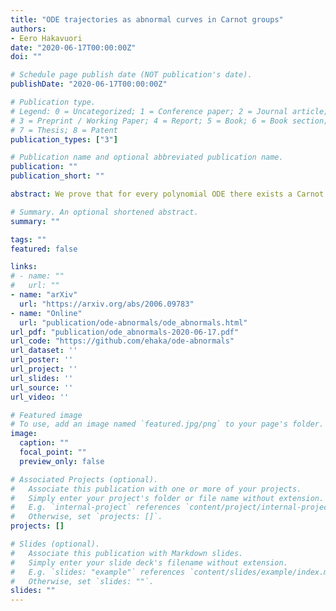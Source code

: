 ```yaml
---
title: "ODE trajectories as abnormal curves in Carnot groups"
authors:
- Eero Hakavuori
date: "2020-06-17T00:00:00Z"
doi: ""

# Schedule page publish date (NOT publication's date).
publishDate: "2020-06-17T00:00:00Z"

# Publication type.
# Legend: 0 = Uncategorized; 1 = Conference paper; 2 = Journal article;
# 3 = Preprint / Working Paper; 4 = Report; 5 = Book; 6 = Book section;
# 7 = Thesis; 8 = Patent
publication_types: ["3"]

# Publication name and optional abbreviated publication name.
publication: ""
publication_short: ""

abstract: We prove that for every polynomial ODE there exists a Carnot group where the trajectories of the ODE lift to abnormal curves. The proof defines an explicit construction to determine a covector for the resulting abnormal curves. Using this method we give new examples of abnormal curves in Carnot groups of high step. As a byproduct of the argument, we also prove that concatenations of abnormal curves have abnormal lifts.

# Summary. An optional shortened abstract.
summary: ""

tags: ""
featured: false

links:
# - name: ""
#   url: ""
- name: "arXiv"
  url: "https://arxiv.org/abs/2006.09783"
- name: "Online"
  url: "publication/ode-abnormals/ode_abnormals.html"
url_pdf: "publication/ode_abnormals-2020-06-17.pdf"
url_code: "https://github.com/ehaka/ode-abnormals"
url_dataset: ''
url_poster: ''
url_project: ''
url_slides: ''
url_source: ''
url_video: ''

# Featured image
# To use, add an image named `featured.jpg/png` to your page's folder. 
image:
  caption: ""
  focal_point: ""
  preview_only: false

# Associated Projects (optional).
#   Associate this publication with one or more of your projects.
#   Simply enter your project's folder or file name without extension.
#   E.g. `internal-project` references `content/project/internal-project/index.md`.
#   Otherwise, set `projects: []`.
projects: []

# Slides (optional).
#   Associate this publication with Markdown slides.
#   Simply enter your slide deck's filename without extension.
#   E.g. `slides: "example"` references `content/slides/example/index.md`.
#   Otherwise, set `slides: ""`.
slides: ""
---
```


